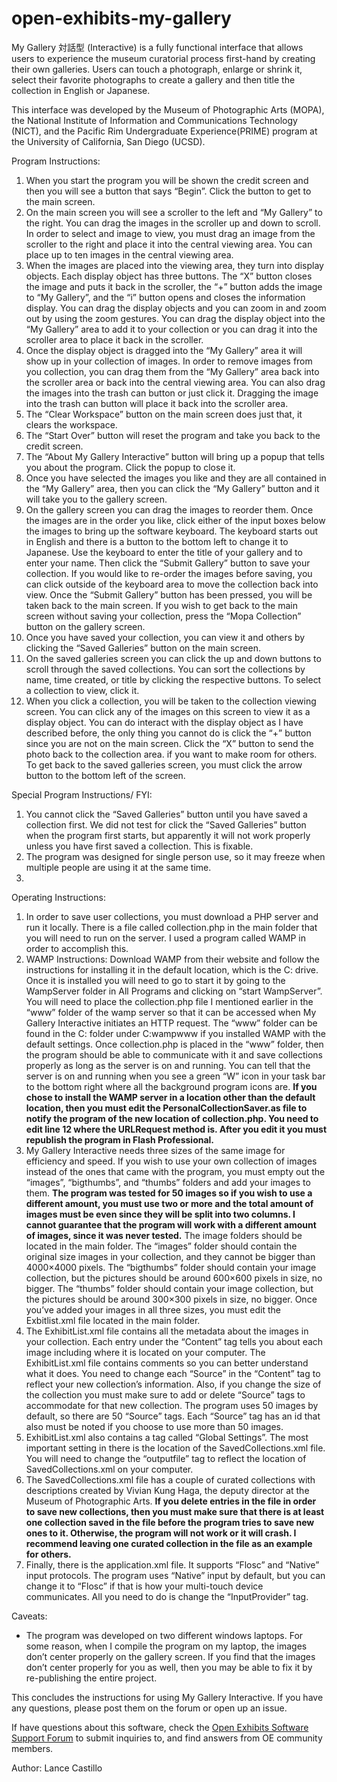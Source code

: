 # open-exhibits-my-gallery

My Gallery 対話型 (Interactive) is a fully functional interface that allows users to experience the museum curatorial process first-hand by creating their own galleries. Users can touch a photograph, enlarge or shrink it, select their favorite photographs to create a gallery and then title the collection in English or Japanese.

This interface was developed by the Museum of Photographic Arts (MOPA), the National Institute of Information and Communications Technology (NICT), and the Pacific Rim Undergraduate Experience(PRIME) program at the University of California, San Diego (UCSD).

Program Instructions:

1. When you start the program you will be shown the credit screen and then you will see a button that says “Begin”. Click the button to get to the main screen.
2. On the main screen you will see a scroller to the left and “My Gallery” to the right. You can drag the images in the scroller up and down to scroll. In order to select and image to view, you must drag an image from the scroller to the right and place it into the central viewing area. You can place up to ten images in the central viewing area.
3. When the images are placed into the viewing area, they turn into display objects. Each display object has three buttons. The “X” button closes the image and puts it back in the scroller, the “+” button adds the image to “My Gallery”, and the “i” button opens and closes the information display. You can drag the display objects and you can zoom in and zoom out by using the zoom gestures. You can drag the display object into the “My Gallery” area to add it to your collection or you can drag it into the scroller area to place it back in the scroller.
4. Once the display object is dragged into the “My Gallery” area it will show up in your collection of images. In order to remove images from you collection, you can drag them from the “My Gallery” area back into the scroller area or back into the central viewing area. You can also drag the images into the trash can button or just click it. Dragging the image into the trash can button will place it back into the scroller area.
5. The “Clear Workspace” button on the main screen does just that, it clears the workspace.
6. The “Start Over” button will reset the program and take you back to the credit screen.
7. The “About My Gallery Interactive” button will bring up a popup that tells you about the program. Click the popup to close it.
8. Once you have selected the images you like and they are all contained in the “My Gallery” area, then you can click the “My Gallery” button and it will take you to the gallery screen.
9. On the gallery screen you can drag the images to reorder them. Once the images are in the order you like, click either of the input boxes below the images to bring up the software keyboard. The keyboard starts out in English and there is a button to the bottom left to change it to Japanese. Use the keyboard to enter the title of your gallery and to enter your name. Then click the “Submit Gallery” button to save your collection. If you would like to re-order the images before saving, you can click outside of the keyboard area to move the collection back into view. Once the “Submit Gallery” button has been pressed, you will be taken back to the main screen. If you wish to get back to the main screen without saving your collection, press the “Mopa Collection” button on the gallery screen.
10. Once you have saved your collection, you can view it and others by clicking the “Saved Galleries” button on the main screen.
11. On the saved galleries screen you can click the up and down buttons to scroll through the saved collections. You can sort the collections by name, time created, or title by clicking the respective buttons. To select a collection to view, click it.
12. When you click a collection, you will be taken to the collection viewing screen. You can click any of the images on this screen to view it as a display object. You can do interact with the display object as I have described before, the only thing you cannot do is click the “+” button since you are not on the main screen. Click the “X” button to send the photo back to the collection area. if you want to make room for others. To get back to the saved galleries screen, you must click the arrow button to the bottom left of the screen.

Special Program Instructions/ FYI:

1. You cannot click the “Saved Galleries” button until you have saved a collection first. We did not test for click the “Saved Galleries” button when the program first starts, but apparently it will not work properly unless you have first saved a collection. This is fixable.
2. The program was designed for single person use, so it may freeze when multiple people are using it at the same time.
3. 
Operating Instructions:

1. In order to save user collections, you must download a PHP server and run it locally. There is a file called collection.php in the main folder that you will need to run on the server. I used a program called WAMP in order to accomplish this.
2. WAMP Instructions: Download WAMP from their website and follow the instructions for installing it in the default location, which is the C: drive. Once it is installed you will need to go to start it by going to the WampServer folder in All Programs and clicking on “start WampServer”. You will need to place the collection.php file I mentioned earlier in the “www” folder of the wamp server so that it can be accessed when My Gallery Interactive initiates an HTTP request. The “www” folder can be found in the C: folder under C:wampwww if you installed WAMP with the default settings. Once collection.php is placed in the “www” folder, then the program should be able to communicate with it and save collections properly as long as the server is on and running. You can tell that the server is on and running when you see a green “W” icon in your task bar to the bottom right where all the background program icons are. **If you chose to install the WAMP server in a location other than the default location, then you must edit the PersonalCollectionSaver.as file to notify the program of the new location of collection.php. You need to edit line 12 where the URLRequest method is. After you edit it you must republish the program in Flash Professional.**
3. My Gallery Interactive needs three sizes of the same image for efficiency and speed. If you wish to use your own collection of images instead of the ones that came with the program, you must empty out the “images”, “bigthumbs”, and “thumbs” folders and add your images to them. **The program was tested for 50 images so if you wish to use a different amount, you must use two or more and the total amount of images must be even since they will be split into two columns. I cannot guarantee that the program will work with a different amount of images, since it was never tested.** The image folders should be located in the main folder. The “images” folder should contain the original size images in your collection, and they cannot be bigger than 4000×4000 pixels. The “bigthumbs” folder should contain your image collection, but the pictures should be around 600×600 pixels in size, no bigger. The “thumbs” folder should contain your image collection, but the pictures should be around 300×300 pixels in size, no bigger. Once you’ve added your images in all three sizes, you must edit the Exbitlist.xml file located in the main folder.
4. The ExhibitList.xml file contains all the metadata about the images in your collection. Each entry under the “Content” tag tells you about each image including where it is located on your computer. The ExhibitList.xml file contains comments so you can better understand what it does. You need to change each “Source” in the “Content” tag to reflect your new collection’s information. Also, if you change the size of the collection you must make sure to add or delete “Source” tags to accommodate for that new collection. The program uses 50 images by default, so there are 50 “Source” tags. Each “Source” tag has an id that also must be noted if you choose to use more than 50 images.
5. ExhibitList.xml also contains a tag called “Global Settings”. The most important setting in there is the location of the SavedCollections.xml file. You will need to change the “outputfile” tag to reflect the location of SavedCollections.xml on your computer.
6. The SavedCollections.xml file has a couple of curated collections with descriptions created by Vivian Kung Haga, the deputy director at the Museum of Photographic Arts. **If you delete entries in the file in order to save new collections, then you must make sure that there is at least one collection saved in the file before the program tries to save new ones to it. Otherwise, the program will not work or it will crash. I recommend leaving one curated collection in the file as an example for others.**
7. Finally, there is the application.xml file. It supports “Flosc” and “Native” input protocols. The program uses “Native” input by default, but you can change it to “Flosc” if that is how your multi-touch device communicates. All you need to do is change the “InputProvider” tag.

Caveats:

- The program was developed on two different windows laptops. For some reason, when I compile the program on my laptop, the images don’t center properly on the gallery screen. If you find that the images don’t center properly for you as well, then you may be able to fix it by re-publishing the entire project.

This concludes the instructions for using My Gallery Interactive. If you have any questions, please post them on the forum or open up an issue.

If have questions about this software, check the [Open Exhibits Software Support Forum](http://openexhibits.org/community/groups/oe-software-support/forum/) to submit inquiries to, and find answers from OE community members.

Author: Lance Castillo
